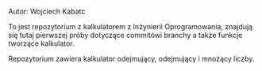 Autor: Wojciech Kabatc

To jest repozytorium z kalkulatorem z Inżynierii Oprogramowania,
znajdują się tutaj pierwszej próby dotyczące commitówi branchy a także
funkcje tworzące kalkulator.

Repozytorium zawiera kalkulator odejmujący, odejmujący i mnożący liczby.
